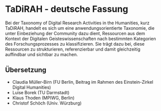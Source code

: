 TaDiRAH - deutsche Fassung
==========================

Bei der Taxonomy of Digital Research Activities in the Humanities, kurz TaDiRAH, handelt es sich um eine anwendungsorientierte Taxonomie, die unter Einbeziehung der Community dazu dient, Ressourcen aus dem Kontext der Digitalen Geisteswissenschaften nach bestimmten Kategorien des Forschungsprozesses zu klassifizieren. Sie trägt dazu bei, diese Ressourcen zu strukturieren, referenzierbar und damit gleichzeitig auffindbar und sichtbar zu machen.

## Übersetzung

+ Claudia Müller-Birn (FU Berlin, Beitrag im Rahmen des Einstein-Zirkel Digital Humanities)
+ Luise Borek (TU Darmstadt)
+ Klaus Thoden (MPIWG, Berlin)
+ Christof Schöch (Univ. Würzburg)
